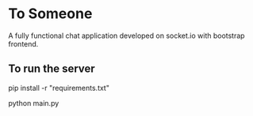 # To Someone

A fully functional chat application developed on socket.io with bootstrap frontend.

## To run the server

pip install -r "requirements.txt"

python main.py